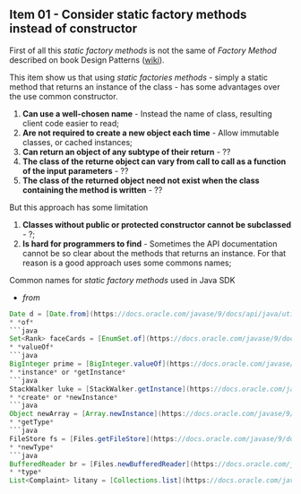 Item 01 - Consider static factory methods instead of constructor
----------------------------------------------------------------

First of all this *static factory methods* is not the same of *Factory Method* described on book Design Patterns ([wiki](https://en.wikipedia.org/wiki/Factory_method_pattern)).

This item show us that using *static factories methods* - simply a static method that returns an instance of the class - has some advantages over the use common constructor.

1. **Can use a well-chosen name** - Instead the name of class, resulting client code easier to read;
2. **Are not required to create a new object each time** - Allow immutable classes, or cached instances;
3. **Can return an object of any subtype of their return** - ??
4. **The class of the returne object can vary from call to call as a function of the input parameters** - ??
5. **The class of the returned object need not exist when the class containing the method is written** - ??

But this approach has some limitation
1. **Classes without public or protected constructor cannot be subclassed** - ?;
2. **Is hard for programmers to find** -  Sometimes the API documentation cannot be so clear about the methods that returns an instance. For that reason is a good approach uses some commons names;

Common names for *static factory methods* used in Java SDK
* *from*
```java
Date d = [Date.from](https://docs.oracle.com/javase/9/docs/api/java/util/Date.html#from-java.time.Instant-)(instant);
* *of*
```java
Set<Rank> faceCards = [EnumSet.of](https://docs.oracle.com/javase/9/docs/api/java/util/EnumSet.html#of-E-E-E-)(JAC, QUEEN, KING);
* *valueOf*
```java
BigInteger prime = [BigInteger.valueOf](https://docs.oracle.com/javase/9/docs/api/java/math/BigInteger.html#valueOf-long-)(Integer.MAX_VALUE);
* *instance* or *getInstance*
```java
StackWalker luke = [StackWalker.getInstance](https://docs.oracle.com/javase/9/docs/api/java/lang/StackWalker.html#getInstance-java.lang.StackWalker.Option-)(options);
* *create* or *newInstance*
```java
Object newArray = [Array.newInstance](https://docs.oracle.com/javase/9/docs/api/java/lang/reflect/Array.html#newInstance-java.lang.Class-int-)(classObject, arrayLen);
* *getType*
```java
FileStore fs = [Files.getFileStore](https://docs.oracle.com/javase/9/docs/api/java/nio/file/Files.html#getFileStore-java.nio.file.Path-)(path);
* *newType*
```java
BufferedReader br = [Files.newBufferedReader](https://docs.oracle.com/javase/9/docs/api/java/nio/file/Files.html#newBufferedReader-java.nio.file.Path-)(path);
* *type*
List<Complaint> litany = [Collections.list](https://docs.oracle.com/javase/9/docs/api/java/util/Collections.html#list-java.util.Enumeration-)(legacyLitany);
